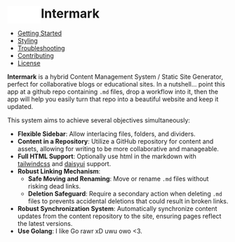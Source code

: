 # <img src="/docs/assets/logo-darkmode.png" height="40" align="left" alt="logo">Intermark

- [Getting Started](/docs/getting-started.md)
- [Styling](/docs/styling.md)
- [Troubleshooting](/docs/troubleshooting.md)
- [Contributing](/docs/contributing.md)
- [License](/LICENSE.md)

**Intermark** is a hybrid Content Management System / Static Site Generator, perfect for collaborative blogs or educational sites. In a nutshell... point this app at a github repo containing `.md` files, drop a workflow into it, then the app will help you easily turn that repo into a beautiful website and keep it updated.

This system aims to achieve several objectives simultaneously:

- **Flexible Sidebar**: Allow interlacing files, folders, and dividers.
- **Content in a Repository**: Utilize a GitHub repository for content and assets, allowing for writing to be more collaborative and manageable.
- **Full HTML Support**: Optionally use html in the markdown with [tailwindcss](https://tailwindcss.com/) and [daisyui](https://daisyui.com/) support.
- **Robust Linking Mechanism**:
  - **Safe Moving and Renaming**: Move or rename `.md` files without risking dead links.
  - **Deletion Safeguard**: Require a secondary action when deleting `.md` files to prevents accidental deletions that could result in broken links.
- **Robust Synchronization System**: Automatically synchronize content updates from the content repository to the site, ensuring pages reflect the latest versions.
- **Use Golang**: I like Go rawr xD uwu owo <3.
